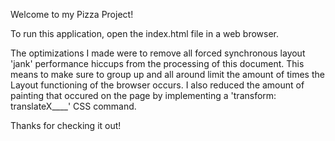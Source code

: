 Welcome to my Pizza Project!

To run this application, open the index.html file in a web browser.

The optimizations I made were to remove all forced synchronous layout 'jank' performance
hiccups from the processing of this document. This means to make sure to group up and
all around limit the amount of times the Layout functioning of the browser occurs.
I also reduced the amount of painting that occured on the page by implementing a
'transform: translateX____' CSS command.

Thanks for checking it out!
